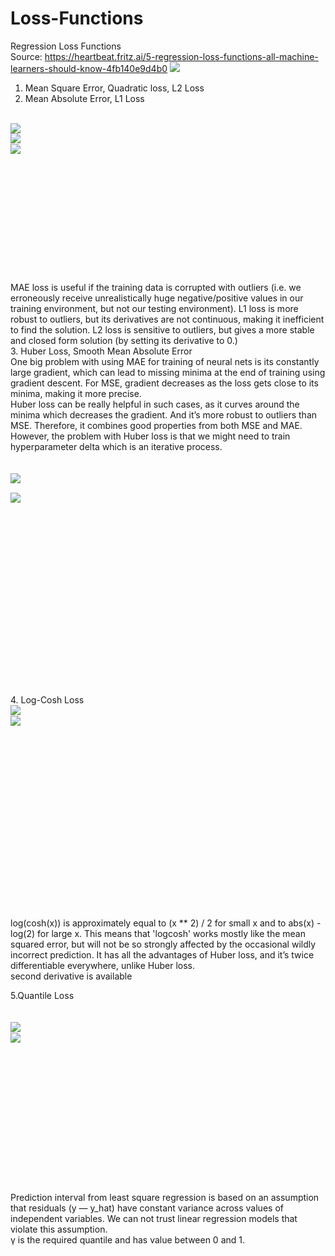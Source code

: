 # Loss-Functions
Regression Loss Functions\
Source: https://heartbeat.fritz.ai/5-regression-loss-functions-all-machine-learners-should-know-4fb140e9d4b0
<img align="centre" src="https://miro.medium.com/max/486/1*3MsFzl7zRZE3TihIC9JmaQ.png"><br/>

1. Mean Square Error, Quadratic loss, L2 Loss
2. Mean Absolute Error, L1 Loss
<br />
<img align="centre" src="https://miro.medium.com/max/257/1*xjarhfIDtRcaNhp7ZEyEdg.png"><br/>
<img align="left" src="https://miro.medium.com/max/255/1*mlXnpXGdhMefPybSQtRmDA.png"><br/>
<img align="left" src="https://miro.medium.com/max/700/1*JTC4ReFwSeAt3kvTLq1YoA.png"><br/>
<br />
<br />
<br />
<br />
<br />
<br />
<br />
<br />
<br />
<br />
<br />
<br />
MAE loss is useful if the training data is corrupted with outliers (i.e. we erroneously receive unrealistically huge negative/positive values in our training environment, but not our testing environment).
L1 loss is more robust to outliers, but its derivatives are not continuous, making it inefficient to find the solution. L2 loss is sensitive to outliers, but gives a more stable and closed form solution (by setting its derivative to 0.)
<br />
3. Huber Loss, Smooth Mean Absolute Error
<br />
One big problem with using MAE for training of neural nets is its constantly large gradient, which can lead to missing minima at the end of training using gradient descent. For MSE, gradient decreases as the loss gets close to its minima, making it more precise.
<br />
Huber loss can be really helpful in such cases, as it curves around the minima which decreases the gradient. And it’s more robust to outliers than MSE. Therefore, it combines good properties from both MSE and MAE. However, the problem with Huber loss is that we might need to train hyperparameter delta which is an iterative process.
<br />
<br />
<br />
<img align="left" src="https://miro.medium.com/max/525/1*0eoiZGyddDqltzzjoyfRzA.png"><br/>

<img align="left" src="https://miro.medium.com/max/504/1*jxidxadWSMLvwLDZz2mycg.png"><br/>
<br />
<br />
<br />
<br />
<br />
<br />
<br />
<br />
<br />
<br />
<br />
<br />
<br />
<br />
<br />
<br />
<br />
<br />
4. Log-Cosh Loss
<br />
<img align="left" src="https://miro.medium.com/max/436/1*hj5n5273jYX7rclO7bnfJg.png"><br/>
<img align="left" src="https://miro.medium.com/max/504/1*BAbgW_JdwyAWLZR2dE1Ujg.png"><br/>
<br />
<br />
<br />
<br />
<br />
<br />
<br />
<br />
<br />
<br />
<br />
<br />
<br />
<br />
<br />
<br />
<br />
<br />
log(cosh(x)) is approximately equal to (x ** 2) / 2 for small x and to abs(x) - log(2) for large x. This means that 'logcosh' works mostly like the mean squared error, but will not be so strongly affected by the occasional wildly incorrect prediction. It has all the advantages of Huber loss, and it’s twice differentiable everywhere, unlike Huber loss.
<br />
second derivative is available

5.Quantile Loss
<br />
<br />
<br />
<img align="left" src="https://miro.medium.com/max/700/1*ePh5hyrWS5f591nUORz8_A.png"><br/>
<img align="left" src="https://miro.medium.com/max/700/1*h_iOn3gSUa2bk6o0foudDA.png"><br/>
<br/>
<br />
<br />
<br />
<br />
<br />
<br />
<br />
<br />
<br />
<br />
<br />
<br />
<br />
Prediction interval from least square regression is based on an assumption that residuals (y — y_hat) have constant variance across values of independent variables. We can not trust linear regression models that violate this assumption. <br />
γ is the required quantile and has value between 0 and 1.
